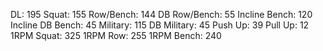 DL: 195
 Squat: 155
 Row/Bench: 144
 DB Row/Bench: 55
 Incline Bench: 120
 Incline DB Bench: 45
 Military: 115
 DB Military: 45
 Push Up: 39
 Pull Up: 12
 1RPM Squat: 325
 1RPM Row: 255
 1RPM Bench: 240
